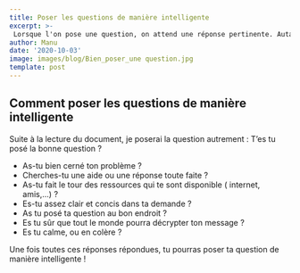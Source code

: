 ```yaml
---
title: Poser les questions de manière intelligente
excerpt: >-
 Lorsque l'on pose une question, on attend une réponse pertinente. Autant bien la poser. 
author: Manu
date: '2020-10-03'
image: images/blog/Bien_poser_une question.jpg
template: post
---
```


## Comment poser les questions de manière intelligente

Suite à la lecture du document, je poserai la question autrement : T’es tu posé la bonne question ?

* As-tu bien cerné ton problème ?
* Cherches-tu une aide ou une réponse toute faite ?
* As-tu fait le tour des ressources qui te sont disponible ( internet, amis,...) ?
* Es-tu assez clair et concis dans ta demande ?
* As tu posé ta question au bon endroit ?
* Es tu sûr que tout le monde pourra décrypter ton message ?
* Es tu calme, ou en colère ?

Une fois toutes ces réponses répondues, tu pourras poser ta question de manière intelligente !
